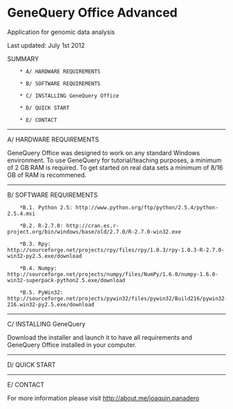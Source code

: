 GeneQuery Office Advanced 
=========================

Application for genomic data analysis


Last updated: July 1st 2012

SUMMARY

        * A/ HARDWARE REQUIREMENTS
        
        * B/ SOFTWARE REQUIREMENTS
        
        * C/ INSTALLING GeneQuery Office
        
        * D/ QUICK START
        
        * E/ CONTACT

----------------------------------------------------------------------------------
A/ HARDWARE REQUIREMENTS

GeneQuery Office was designed to work on any standard Windows
environment. To use GeneQuery for tutorial/teaching purposes, a minimum
of 2 GB RAM is required. To get started on real data sets a minimum of
8/16 GB of RAM is recommened.

----------------------------------------------------------------------------------
B/ SOFTWARE REQUIREMENTS

        *B.1. Python 2.5: http://www.python.org/ftp/python/2.5.4/python-2.5.4.msi
        
        *B.2. R-2.7.0: http://cran.es.r-project.org/bin/windows/base/old/2.7.0/R-2.7.0-win32.exe
        
        *B.3. Rpy: http://sourceforge.net/projects/rpy/files/rpy/1.0.3/rpy-1.0.3-R-2.7.0-win32-py2.5.exe/download
        
        *B.4. Numpy: http://sourceforge.net/projects/numpy/files/NumPy/1.6.0/numpy-1.6.0-win32-superpack-python2.5.exe/download
        
        *B.5. PyWin32: http://sourceforge.net/projects/pywin32/files/pywin32/Build216/pywin32-216.win32-py2.5.exe/download



----------------------------------------------------------------------------------
C/ INSTALLING GeneQuery

Download the installer and launch it to have all requirements and GeneQuery Office installed in your computer. 

----------------------------------------------------------------------------------

D/ QUICK START

----------------------------------------------------------------------------------
E/ CONTACT

For more information please visit http://about.me/joaquin.panadero
